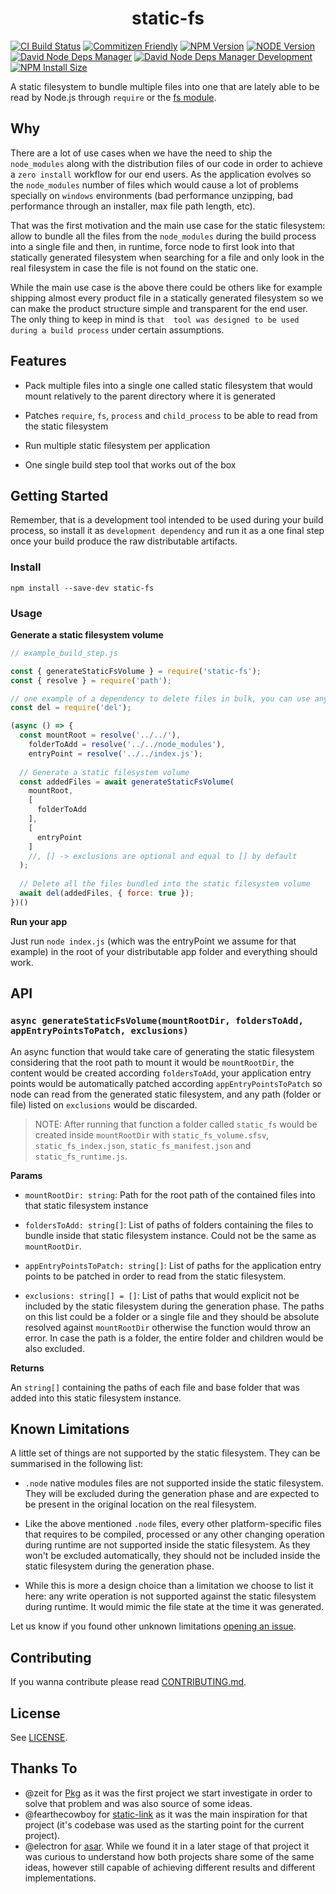 <h1 align="center">
  static-fs
</h1> 

[![CI Build Status][ci-build-status-image]][ci-build-status-url]
[![Commitizen Friendly][commitizen-friendly-image]][commitizen-friendly-url]
[![NPM Version][npm-version-image]][npm-version-url]
[![NODE Version][node-version-image]][node-version-url]
[![David Node Deps Manager][david-node-deps-manager-image]][david-node-deps-manager-url]
[![David Node Deps Manager Development][david-node-deps-manager-dev-image]][david-node-deps-manager-dev-url]
[![NPM Install Size][npm-install-size-image]][npm-install-size-url]


A static filesystem to bundle multiple files into one that are lately
able to be read by Node.js through `require` or the [fs module](https://nodejs.org/api/fs.html).

## Why

There are a lot of use cases when we have the need to ship the `node_modules` 
along with the distribution files of our code in order to achieve a `zero install` 
workflow for our end users. As the application evolves so the `node_modules` number 
of files which would cause a lot of problems specially on `windows` environments 
(bad performance unzipping, bad performance through an installer,  max file path length, etc).

That was the first motivation and the main use case for the static filesystem: 
allow to bundle all the files from the `node_modules` during the build process into a single file 
and then, in runtime, force node to first look into that statically generated 
filesystem when searching for a file and only look in the real filesystem 
in case the file is not found on the static one.

While the main use case is the above there could be others like for example shipping almost 
every product file in a statically generated filesystem so we can make the product structure 
simple and transparent for the end user. The only thing to keep in mind is `that 
tool was designed to be used during a build process` under certain assumptions.

## Features

- Pack multiple files into a single one called static filesystem that would 
mount relatively to the parent directory where it is generated

- Patches `require`, `fs`, `process` and `child_process` to be able to read 
from the static filesystem

- Run multiple static filesystem per application

- One single build step tool that works out of the box

## Getting Started

Remember, that is a development tool intended to be used during your 
build process, so install it as `development dependency` and run it as 
a one final step once your build produce the raw distributable artifacts.

### Install

`npm install --save-dev static-fs`

### Usage

**Generate a static filesystem volume**
```javascript
// example_build_step.js

const { generateStaticFsVolume } = require('static-fs');
const { resolve } = require('path');

// one example of a dependency to delete files in bulk, you can use any other
const del = require('del');

(async () => {
  const mountRoot = resolve('../../'), 
    folderToAdd = resolve('../../node_modules'),
    entryPoint = resolve('../../index.js');
  
  // Generate a static filesystem volume
  const addedFiles = await generateStaticFsVolume(
    mountRoot,
    [
      folderToAdd
    ],
    [
      entryPoint
    ]
    //, [] -> exclusions are optional and equal to [] by default
  );
  
  // Delete all the files bundled into the static filesystem volume
  await del(addedFiles, { force: true });
})()
```

**Run your app**

Just run `node index.js` (which was the entryPoint we assume for that example) 
in the root of your distributable app folder and everything should work. 

## API

### `async generateStaticFsVolume(mountRootDir, foldersToAdd, appEntryPointsToPatch, exclusions)`

An async function that would take care of generating the static filesystem 
considering that the root path to mount it would be `mountRootDir`, the content 
would be created according `foldersToAdd`, your application entry points 
would be automatically patched according `appEntryPointsToPatch` so node can read 
from the generated static filesystem, and any path (folder or file) listed on `exclusions`
would be discarded.

> NOTE: After running that function a folder called `static_fs` would be 
created inside `mountRootDir` with `static_fs_volume.sfsv`, `static_fs_index.json`, `static_fs_manifest.json` and 
`static_fs_runtime.js`.

**Params** 

- `mountRootDir: string`: Path for the root path of the contained files 
into that static filesystem instance

- `foldersToAdd: string[]`: List of paths of folders containing the files 
to bundle inside that static filesystem instance. Could not be the same as 
`mountRootDir`.

- `appEntryPointsToPatch: string[]`: List of paths for the application entry points 
to be patched in order to read from the static filesystem.

- `exclusions: string[] = []`: List of paths that would explicit not be included by 
the static filesystem during the generation phase. The paths on this list could 
be a folder or a single file and they should be absolute resolved against 
`mountRootDir` otherwise the function would throw an error. In case the path 
is a folder, the entire folder and children would be also excluded. 

**Returns**

An `string[]` containing the paths of each file and base folder 
that was added into this static filesystem instance. 

## Known Limitations

A little set of things are not supported by the static filesystem. They can 
be summarised in the following list:

- `.node` native modules files are not supported inside the static filesystem. 
They will be excluded during the generation phase and are expected to be present 
in the original location on the real filesystem.

- Like the above mentioned `.node` files, every other platform-specific files that
requires to be compiled, processed or any other changing operation during runtime are 
not supported inside the static filesystem. As they won't be excluded automatically, 
they should not be included inside the static filesystem during the generation phase. 

- While this is more a design choice than a limitation we choose to list it 
here: any write operation is not supported against the static filesystem during runtime.
It would mimic the file state at the time it was generated.

Let us know if you found other unknown limitations [opening an issue](https://github.com/mistic/static-fs/issues/new).

## Contributing

If you wanna contribute please read [CONTRIBUTING.md](https://github.com/mistic/static-fs/blob/master/CONTRIBUTING.md).

## License

See [LICENSE](https://github.com/mistic/static-fs/blob/master/LICENSE).

## Thanks To

- @zeit for [Pkg](https://github.com/zeit/pkg) as it was the first project we 
  start investigate in order to solve that problem and was also source of some ideas.
- @fearthecowboy for [static-link](https://github.com/fearthecowboy/static-link) as 
  it was the main inspiration for that project (it's codebase was used as the starting point for the current project).
- @electron for [asar](https://github.com/electron/asar). While we found it in a later stage 
  of that project it was curious to understand how both projects share some of the same ideas,
  however still capable of achieving different results and different implementations.
  
[ci-build-status-image]: https://github.com/mistic/static-fs/workflows/CI.CD/badge.svg?branch=master 
[ci-build-status-url]: https://github.com/mistic/static-fs/actions?query=workflow%3ACI.CD+branch%3Amaster
[commitizen-friendly-image]: https://img.shields.io/badge/commitizen-friendly-brightgreen.svg
[commitizen-friendly-url]: http://commitizen.github.io/cz-cli
[npm-version-image]: https://img.shields.io/npm/v/static-fs
[npm-version-url]: https://www.npmjs.com/package/static-fs
[node-version-image]: https://img.shields.io/node/v/static-fs
[node-version-url]: https://nodejs.org/download/release/v10.19.0
[david-node-deps-manager-image]: https://img.shields.io/david/mistic/static-fs
[david-node-deps-manager-url]: https://david-dm.org/mistic/static-fs
[david-node-deps-manager-dev-image]: https://img.shields.io/david/dev/mistic/static-fs
[david-node-deps-manager-dev-url]: https://david-dm.org/mistic/static-fs?type=dev
[npm-install-size-image]: https://packagephobia.now.sh/badge?p=static-fs
[npm-install-size-url]: https://packagephobia.now.sh/result?p=static-fs
